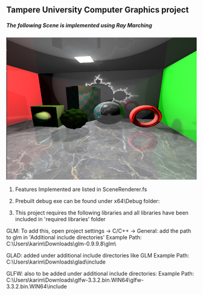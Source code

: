 ## Tampere University Computer Graphics project
##### The following Scene is implemented using Ray Marching

![title](Scene.png)


1) Features Implemented are listed in SceneRenderer.fs

2) Prebuilt debug exe can be found under x64\Debug folder:

3) This project requires the following libraries and all libraries have been included in 'required libraries' folder

GLM: To add this, open project settings -> C/C++ -> General: add the path to glm in 'Additional include directories'
Example Path: C:\Users\karim\Downloads\glm-0.9.9.8\glm\

GLAD: added under additional include directories like GLM 
Example Path: C:\Users\karim\Downloads\glad\include

GLFW: also to be added under additional include directories:
Example Path: C:\Users\karim\Downloads\glfw-3.3.2.bin.WIN64\glfw-3.3.2.bin.WIN64\include

